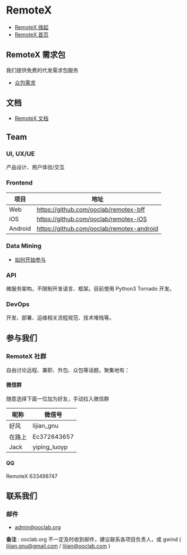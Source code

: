 # RemoteX

- [RemoteX 缘起](OLD/origin.md)
- [RemoteX 首页](https://remotex.ooclab.org)

## RemoteX 需求包

我们提供免费的代发需求包服务

- [众包需求](jobs/zb.md)


## 文档

- [RemoteX 文档](docs)


## Team

### UI, UX/UE

产品设计、用户体验/交互

### Frontend

| 项目 | 地址 |
|-------|-----|
| Web | https://github.com/ooclab/remotex-bff |
| iOS | https://github.com/ooclab/remotex-iOS |
| Android | https://github.com/ooclab/remotex-android |

### Data Mining

- [如何开始参与](https://gitlab.com/ooclab/remotex/spider/start)

### API

微服务架构，不限制开发语言、框架。目前使用 Python3 Tornado 开发。

### DevOps

开发、部署、运维相关流程规范、技术堆栈等。

## 参与我们

### RemoteX 社群

自由讨论远程、兼职、外包、众包等话题，聚集地有：

#### 微信群

随意选择下面一位加为好友，手动拉入微信群

| 昵称 | 微信号 |
|-------|-----|
| 好风 | lijian_gnu |
| 在路上 | Ec372643657 |
| Jack | yiping_luoyp |

#### QQ

RemoteX 633498747


## 联系我们

### 邮件

- admin@ooclab.org

**备注** : ooclab.org 不一定及时收到邮件，建议联系各项目负责人，或 gwind ( lijian.gnu@gmail.com / lijian@ooclab.com )
